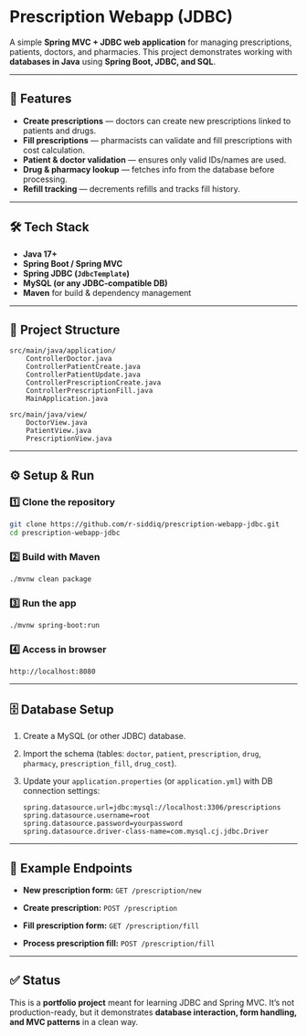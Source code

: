 # Prescription Webapp (JDBC)

A simple **Spring MVC + JDBC web application** for managing prescriptions, patients, doctors, and pharmacies.
This project demonstrates working with **databases in Java** using **Spring Boot, JDBC, and SQL**.

---

## 🚀 Features

* **Create prescriptions** — doctors can create new prescriptions linked to patients and drugs.
* **Fill prescriptions** — pharmacists can validate and fill prescriptions with cost calculation.
* **Patient & doctor validation** — ensures only valid IDs/names are used.
* **Drug & pharmacy lookup** — fetches info from the database before processing.
* **Refill tracking** — decrements refills and tracks fill history.

---

## 🛠️ Tech Stack

* **Java 17+**
* **Spring Boot / Spring MVC**
* **Spring JDBC (`JdbcTemplate`)**
* **MySQL (or any JDBC-compatible DB)**
* **Maven** for build & dependency management

---

## 📂 Project Structure

```
src/main/java/application/
    ControllerDoctor.java
    ControllerPatientCreate.java
    ControllerPatientUpdate.java
    ControllerPrescriptionCreate.java
    ControllerPrescriptionFill.java
    MainApplication.java

src/main/java/view/
    DoctorView.java
    PatientView.java
    PrescriptionView.java
```

---

## ⚙️ Setup & Run

### 1️⃣ Clone the repository

```bash
git clone https://github.com/r-siddiq/prescription-webapp-jdbc.git
cd prescription-webapp-jdbc
```

### 2️⃣ Build with Maven

```bash
./mvnw clean package
```

### 3️⃣ Run the app

```bash
./mvnw spring-boot:run
```

### 4️⃣ Access in browser

```
http://localhost:8080
```

---

## 🗄️ Database Setup

1. Create a MySQL (or other JDBC) database.
2. Import the schema (tables: `doctor`, `patient`, `prescription`, `drug`, `pharmacy`, `prescription_fill`, `drug_cost`).
3. Update your `application.properties` (or `application.yml`) with DB connection settings:

   ```properties
   spring.datasource.url=jdbc:mysql://localhost:3306/prescriptions
   spring.datasource.username=root
   spring.datasource.password=yourpassword
   spring.datasource.driver-class-name=com.mysql.cj.jdbc.Driver
   ```

---

## 📖 Example Endpoints

* **New prescription form:**
  `GET /prescription/new`

* **Create prescription:**
  `POST /prescription`

* **Fill prescription form:**
  `GET /prescription/fill`

* **Process prescription fill:**
  `POST /prescription/fill`

---

## ✅ Status

This is a **portfolio project** meant for learning JDBC and Spring MVC.
It’s not production-ready, but it demonstrates **database interaction, form handling, and MVC patterns** in a clean way.
